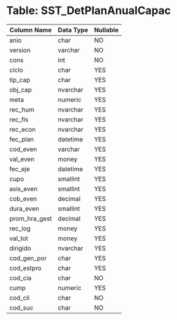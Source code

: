 # Table: SST_DetPlanAnualCapac

| Column Name | Data Type | Nullable |
|-------------|-----------|----------|
| anio | char | NO |
| version | varchar | NO |
| cons | int | NO |
| ciclo | char | YES |
| tip_cap | char | YES |
| obj_cap | nvarchar | YES |
| meta | numeric | YES |
| rec_hum | nvarchar | YES |
| rec_fis | nvarchar | YES |
| rec_econ | nvarchar | YES |
| fec_plan | datetime | YES |
| cod_even | varchar | YES |
| val_even | money | YES |
| fec_eje | datetime | YES |
| cupo | smallint | YES |
| asis_even | smallint | YES |
| cob_even | decimal | YES |
| dura_even | smallint | YES |
| prom_hra_gest | decimal | YES |
| rec_log | money | YES |
| val_tot | money | YES |
| dirigido | nvarchar | YES |
| cod_gen_por | char | YES |
| cod_estpro | char | YES |
| cod_cia | char | NO |
| cump | numeric | YES |
| cod_cli | char | NO |
| cod_suc | char | NO |
